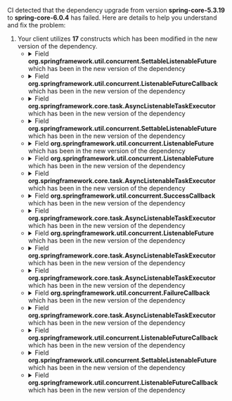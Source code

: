 CI detected that the dependency upgrade from version **spring-core-5.3.19** to **spring-core-6.0.4** has failed. Here are details to help you understand and fix the problem:
1. Your client utilizes **17** constructs which has been modified in the new version of the dependency.
   * <details>
        <summary>Field <b>org.springframework.util.concurrent.SettableListenableFuture</b> which has been <b></b> in the new version of the dependency</summary>
            
        * <details>
          <summary>The failure is identified from the logs generated in the build process. </summary>
          

          </details>
            
     </details>
   * <details>
        <summary>Field <b>org.springframework.util.concurrent.ListenableFutureCallback</b> which has been <b></b> in the new version of the dependency</summary>
            
        * <details>
          <summary>The failure is identified from the logs generated in the build process. </summary>
          
            *   >[[ERROR] /future-converter/common-test/src/main/java/net/javacrumbs/futureconverter/common/test/spring/SpringConvertedFutureTestHelper.java:[22,43] cannot access org.springframework.util.concurrent.ListenableFutureCallback<br>&nbsp;&nbsp;&nbsp;&nbsp;  bad class file: /root/.m2/repository/org/springframework/spring-core/6.0.4/spring-core-6.0.4.jar(/org/springframework/util/concurrent/ListenableFutureCallback.class)
    class file has wrong version 61.0, should be 55.0
    Please remove or make sure it appears in the correct subdirectory of the classpath.
](https://github.com/chains-project/breaking-good/actions/runs/8110103454/job/22166641300#step:4:909)
            *   An error was detected in line 22 which is making use of an outdated API.
             ``` java
             22   import org.springframework.util.concurrent.ListenableFutureCallback;;
            ```
            *   >[[ERROR] /future-converter/common-test/src/main/java/net/javacrumbs/futureconverter/common/test/spring/SpringOriginalFutureTestHelper.java:[22,45] cannot access org.springframework.core.task.support.TaskExecutorAdapter<br>&nbsp;&nbsp;&nbsp;&nbsp;  bad class file: /root/.m2/repository/org/springframework/spring-core/6.0.4/spring-core-6.0.4.jar(/org/springframework/core/task/support/TaskExecutorAdapter.class)
    class file has wrong version 61.0, should be 55.0
    Please remove or make sure it appears in the correct subdirectory of the classpath.
](https://github.com/chains-project/breaking-good/actions/runs/8110103454/job/22166641300#step:4:901)
            *   An error was detected in line 22 which is making use of an outdated API.
             ``` java
             22   import org.springframework.util.concurrent.ListenableFutureCallback;;
            ```

          </details>
            
     </details>
   * <details>
        <summary>Field <b>org.springframework.core.task.AsyncListenableTaskExecutor</b> which has been <b></b> in the new version of the dependency</summary>
            
        * <details>
          <summary>The failure is identified from the logs generated in the build process. </summary>
          
            *   >[[ERROR] /future-converter/common-test/src/main/java/net/javacrumbs/futureconverter/common/test/spring/SpringOriginalFutureTestHelper.java:[21,37] cannot access org.springframework.core.task.AsyncListenableTaskExecutor<br>&nbsp;&nbsp;&nbsp;&nbsp;  bad class file: /root/.m2/repository/org/springframework/spring-core/6.0.4/spring-core-6.0.4.jar(/org/springframework/core/task/AsyncListenableTaskExecutor.class)
    class file has wrong version 61.0, should be 55.0
    Please remove or make sure it appears in the correct subdirectory of the classpath.
](https://github.com/chains-project/breaking-good/actions/runs/8110103454/job/22166641300#step:4:900)
            *   An error was detected in line 21 which is making use of an outdated API.
             ``` java
             21   import org.springframework.core.task.AsyncListenableTaskExecutor;;
            ```

          </details>
            
     </details>
   * <details>
        <summary>Field <b>org.springframework.util.concurrent.SettableListenableFuture</b> which has been <b></b> in the new version of the dependency</summary>
            
        * <details>
          <summary>The failure is identified from the logs generated in the build process. </summary>
          
            *   >[[ERROR] /future-converter/common-test/src/main/java/net/javacrumbs/futureconverter/common/test/spring/SpringOriginalFutureTestHelper.java:[24,43] cannot access org.springframework.util.concurrent.SettableListenableFuture<br>&nbsp;&nbsp;&nbsp;&nbsp;  bad class file: /root/.m2/repository/org/springframework/spring-core/6.0.4/spring-core-6.0.4.jar(/org/springframework/util/concurrent/SettableListenableFuture.class)
    class file has wrong version 61.0, should be 55.0
    Please remove or make sure it appears in the correct subdirectory of the classpath.
](https://github.com/chains-project/breaking-good/actions/runs/8110103454/job/22166641300#step:4:903)
            *   An error was detected in line 24 which is making use of an outdated API.
             ``` java
             24   import org.springframework.util.concurrent.SettableListenableFuture;;
            ```

          </details>
            
     </details>
   * <details>
        <summary>Field <b>org.springframework.util.concurrent.ListenableFuture</b> which has been <b></b> in the new version of the dependency</summary>
            
        * <details>
          <summary>The failure is identified from the logs generated in the build process. </summary>
          
            *   >[[ERROR] /future-converter/common-test/src/main/java/net/javacrumbs/futureconverter/common/test/spring/SpringConvertedFutureTestHelper.java:[37,41] cannot find symbol<br>&nbsp;&nbsp;&nbsp;&nbsp;  symbol:   class ListenableFutureCallback
  location: class net.javacrumbs.futureconverter.common.test.spring.SpringConvertedFutureTestHelper
](https://github.com/chains-project/breaking-good/actions/runs/8110103454/job/22166641300#step:4:918)
            *   An error was detected in line 37 which is making use of an outdated API.
             ``` java
             37   addCallback(org.springframework.util.concurrent.ListenableFutureCallback);
            ```

          </details>
            
     </details>
   * <details>
        <summary>Field <b>org.springframework.util.concurrent.ListenableFuture</b> which has been <b></b> in the new version of the dependency</summary>
            
        * <details>
          <summary>The failure is identified from the logs generated in the build process. </summary>
          
            *   >[[ERROR] /future-converter/common-test/src/main/java/net/javacrumbs/futureconverter/common/test/spring/SpringConvertedFutureTestHelper.java:[73,41] cannot find symbol<br>&nbsp;&nbsp;&nbsp;&nbsp;  symbol:   class ListenableFutureCallback
  location: class net.javacrumbs.futureconverter.common.test.spring.SpringConvertedFutureTestHelper
](https://github.com/chains-project/breaking-good/actions/runs/8110103454/job/22166641300#step:4:921)
            *   An error was detected in line 73 which is making use of an outdated API.
             ``` java
             73   addCallback(org.springframework.util.concurrent.ListenableFutureCallback);
            ```

          </details>
            
     </details>
   * <details>
        <summary>Field <b>org.springframework.core.task.AsyncListenableTaskExecutor</b> which has been <b></b> in the new version of the dependency</summary>
            
        * <details>
          <summary>The failure is identified from the logs generated in the build process. </summary>
          

          </details>
            
     </details>
   * <details>
        <summary>Field <b>org.springframework.util.concurrent.SuccessCallback</b> which has been <b></b> in the new version of the dependency</summary>
            
        * <details>
          <summary>The failure is identified from the logs generated in the build process. </summary>
          

          </details>
            
     </details>
   * <details>
        <summary>Field <b>org.springframework.core.task.AsyncListenableTaskExecutor</b> which has been <b></b> in the new version of the dependency</summary>
            
        * <details>
          <summary>The failure is identified from the logs generated in the build process. </summary>
          

          </details>
            
     </details>
   * <details>
        <summary>Field <b>org.springframework.util.concurrent.ListenableFuture</b> which has been <b></b> in the new version of the dependency</summary>
            
        * <details>
          <summary>The failure is identified from the logs generated in the build process. </summary>
          
            *   >[[ERROR] /future-converter/common-test/src/main/java/net/javacrumbs/futureconverter/common/test/spring/SpringOriginalFutureTestHelper.java:[23,43] cannot access org.springframework.util.concurrent.ListenableFuture<br>&nbsp;&nbsp;&nbsp;&nbsp;  bad class file: /root/.m2/repository/org/springframework/spring-core/6.0.4/spring-core-6.0.4.jar(/org/springframework/util/concurrent/ListenableFuture.class)
    class file has wrong version 61.0, should be 55.0
    Please remove or make sure it appears in the correct subdirectory of the classpath.
](https://github.com/chains-project/breaking-good/actions/runs/8110103454/job/22166641300#step:4:902)
            *   An error was detected in line 23 which is making use of an outdated API.
             ``` java
             23   import org.springframework.util.concurrent.ListenableFuture;;
            ```

          </details>
            
     </details>
   * <details>
        <summary>Field <b>org.springframework.core.task.AsyncListenableTaskExecutor</b> which has been <b></b> in the new version of the dependency</summary>
            
        * <details>
          <summary>The failure is identified from the logs generated in the build process. </summary>
          
            *   >[[ERROR] /future-converter/common-test/src/main/java/net/javacrumbs/futureconverter/common/test/spring/SpringConvertedFutureTestHelper.java:[35,44] cannot find symbol<br>&nbsp;&nbsp;&nbsp;&nbsp;  symbol:   class ListenableFuture
  location: class net.javacrumbs.futureconverter.common.test.spring.SpringConvertedFutureTestHelper
](https://github.com/chains-project/breaking-good/actions/runs/8110103454/job/22166641300#step:4:912)
            *   An error was detected in line 35 which is making use of an outdated API.
             ``` java
             35   executor;
            ```

          </details>
            
     </details>
   * <details>
        <summary>Field <b>org.springframework.core.task.AsyncListenableTaskExecutor</b> which has been <b></b> in the new version of the dependency</summary>
            
        * <details>
          <summary>The failure is identified from the logs generated in the build process. </summary>
          
            *   >[[ERROR] /future-converter/common-test/src/main/java/net/javacrumbs/futureconverter/common/test/spring/SpringOriginalFutureTestHelper.java:[31,62] cannot find symbol<br>&nbsp;&nbsp;&nbsp;&nbsp;  symbol:   class TaskExecutorAdapter
  location: class net.javacrumbs.futureconverter.common.test.spring.SpringOriginalFutureTestHelper
](https://github.com/chains-project/breaking-good/actions/runs/8110103454/job/22166641300#step:4:914)
            *   An error was detected in line 31 which is making use of an outdated API.
             ``` java
             31   private final org.springframework.core.task.AsyncListenableTaskExecutor executor = new org.springframework.core.task.support.TaskExecutorAdapter(java.util.concurrent.Executors.newCachedThreadPool());;
            ```
            *   >[[ERROR] /future-converter/common-test/src/main/java/net/javacrumbs/futureconverter/common/test/spring/SpringOriginalFutureTestHelper.java:[31,19] cannot find symbol<br>&nbsp;&nbsp;&nbsp;&nbsp;  symbol:   class AsyncListenableTaskExecutor
  location: class net.javacrumbs.futureconverter.common.test.spring.SpringOriginalFutureTestHelper
](https://github.com/chains-project/breaking-good/actions/runs/8110103454/job/22166641300#step:4:905)
            *   An error was detected in line 31 which is making use of an outdated API.
             ``` java
             31   private final org.springframework.core.task.AsyncListenableTaskExecutor executor = new org.springframework.core.task.support.TaskExecutorAdapter(java.util.concurrent.Executors.newCachedThreadPool());;
            ```
            *   >[[ERROR] /future-converter/common-test/src/main/java/net/javacrumbs/futureconverter/common/test/spring/SpringConvertedFutureTestHelper.java:[31,123] cannot find symbol<br>&nbsp;&nbsp;&nbsp;&nbsp;  symbol: class ListenableFuture
](https://github.com/chains-project/breaking-good/actions/runs/8110103454/job/22166641300#step:4:910)
            *   An error was detected in line 31 which is making use of an outdated API.
             ``` java
             31   private final org.springframework.core.task.AsyncListenableTaskExecutor executor = new org.springframework.core.task.support.TaskExecutorAdapter(java.util.concurrent.Executors.newCachedThreadPool());;
            ```

          </details>
            
     </details>
   * <details>
        <summary>Field <b>org.springframework.util.concurrent.FailureCallback</b> which has been <b></b> in the new version of the dependency</summary>
            
        * <details>
          <summary>The failure is identified from the logs generated in the build process. </summary>
          

          </details>
            
     </details>
   * <details>
        <summary>Field <b>org.springframework.core.task.AsyncListenableTaskExecutor</b> which has been <b></b> in the new version of the dependency</summary>
            
        * <details>
          <summary>The failure is identified from the logs generated in the build process. </summary>
          
            *   >[[ERROR] /future-converter/common-test/src/main/java/net/javacrumbs/futureconverter/common/test/spring/SpringConvertedFutureTestHelper.java:[35,44] cannot find symbol<br>&nbsp;&nbsp;&nbsp;&nbsp;  symbol:   class ListenableFuture
  location: class net.javacrumbs.futureconverter.common.test.spring.SpringConvertedFutureTestHelper
](https://github.com/chains-project/breaking-good/actions/runs/8110103454/job/22166641300#step:4:912)
            *   An error was detected in line 35 which is making use of an outdated API.
             ``` java
             35   submitListenable(java.util.concurrent.Callable);
            ```

          </details>
            
     </details>
   * <details>
        <summary>Field <b>org.springframework.util.concurrent.ListenableFutureCallback</b> which has been <b></b> in the new version of the dependency</summary>
            
        * <details>
          <summary>The failure is identified from the logs generated in the build process. </summary>
          
            *   >[[ERROR] /future-converter/common-test/src/main/java/net/javacrumbs/futureconverter/common/test/spring/SpringConvertedFutureTestHelper.java:[32,19] cannot find symbol<br>&nbsp;&nbsp;&nbsp;&nbsp;  symbol:   class ListenableFutureCallback
  location: class net.javacrumbs.futureconverter.common.test.spring.SpringConvertedFutureTestHelper
](https://github.com/chains-project/breaking-good/actions/runs/8110103454/job/22166641300#step:4:911)
            *   An error was detected in line 32 which is making use of an outdated API.
             ``` java
             32   org.springframework.util.concurrent.ListenableFutureCallback.class;
            ```
            *   >[[ERROR] /future-converter/common-test/src/main/java/net/javacrumbs/futureconverter/common/test/spring/SpringConvertedFutureTestHelper.java:[32,68] cannot find symbol<br>&nbsp;&nbsp;&nbsp;&nbsp;  symbol:   class ListenableFutureCallback
  location: class net.javacrumbs.futureconverter.common.test.spring.SpringConvertedFutureTestHelper
](https://github.com/chains-project/breaking-good/actions/runs/8110103454/job/22166641300#step:4:917)
            *   An error was detected in line 32 which is making use of an outdated API.
             ``` java
             32   org.springframework.util.concurrent.ListenableFutureCallback.class;
            ```

          </details>
            
     </details>
   * <details>
        <summary>Field <b>org.springframework.util.concurrent.SettableListenableFuture</b> which has been <b></b> in the new version of the dependency</summary>
            
        * <details>
          <summary>The failure is identified from the logs generated in the build process. </summary>
          
            *   >[[ERROR] /future-converter/common-test/src/main/java/net/javacrumbs/futureconverter/common/test/spring/SpringOriginalFutureTestHelper.java:[45,9] cannot find symbol<br>&nbsp;&nbsp;&nbsp;&nbsp;  symbol:   class SettableListenableFuture
  location: class net.javacrumbs.futureconverter.common.test.spring.SpringOriginalFutureTestHelper
](https://github.com/chains-project/breaking-good/actions/runs/8110103454/job/22166641300#step:4:915)
            *   An error was detected in line 45 which is making use of an outdated API.
             ``` java
             45   new org.springframework.util.concurrent.SettableListenableFuture<>();
            ```
            *   >[[ERROR] /future-converter/common-test/src/main/java/net/javacrumbs/futureconverter/common/test/spring/SpringOriginalFutureTestHelper.java:[45,55] cannot find symbol<br>&nbsp;&nbsp;&nbsp;&nbsp;  symbol:   class SettableListenableFuture
  location: class net.javacrumbs.futureconverter.common.test.spring.SpringOriginalFutureTestHelper
](https://github.com/chains-project/breaking-good/actions/runs/8110103454/job/22166641300#step:4:916)
            *   An error was detected in line 45 which is making use of an outdated API.
             ``` java
             45   new org.springframework.util.concurrent.SettableListenableFuture<>();
            ```

          </details>
            
     </details>
   * <details>
        <summary>Field <b>org.springframework.util.concurrent.ListenableFutureCallback</b> which has been <b></b> in the new version of the dependency</summary>
            
        * <details>
          <summary>The failure is identified from the logs generated in the build process. </summary>
          
            *   >[[ERROR] /future-converter/common-test/src/main/java/net/javacrumbs/futureconverter/common/test/spring/SpringConvertedFutureTestHelper.java:[32,19] cannot find symbol<br>&nbsp;&nbsp;&nbsp;&nbsp;  symbol:   class ListenableFutureCallback
  location: class net.javacrumbs.futureconverter.common.test.spring.SpringConvertedFutureTestHelper
](https://github.com/chains-project/breaking-good/actions/runs/8110103454/job/22166641300#step:4:911)
            *   An error was detected in line 32 which is making use of an outdated API.
             ``` java
             32   mock(java.lang.Class);
            ```
            *   >[[ERROR] /future-converter/common-test/src/main/java/net/javacrumbs/futureconverter/common/test/spring/SpringConvertedFutureTestHelper.java:[32,68] cannot find symbol<br>&nbsp;&nbsp;&nbsp;&nbsp;  symbol:   class ListenableFutureCallback
  location: class net.javacrumbs.futureconverter.common.test.spring.SpringConvertedFutureTestHelper
](https://github.com/chains-project/breaking-good/actions/runs/8110103454/job/22166641300#step:4:917)
            *   An error was detected in line 32 which is making use of an outdated API.
             ``` java
             32   mock(java.lang.Class);
            ```

          </details>
            
     </details>


